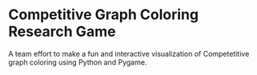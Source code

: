 # Competitive Graph Coloring Research Game


A team effort to make a fun and interactive visualization of Competetitive graph coloring using Python and Pygame.
